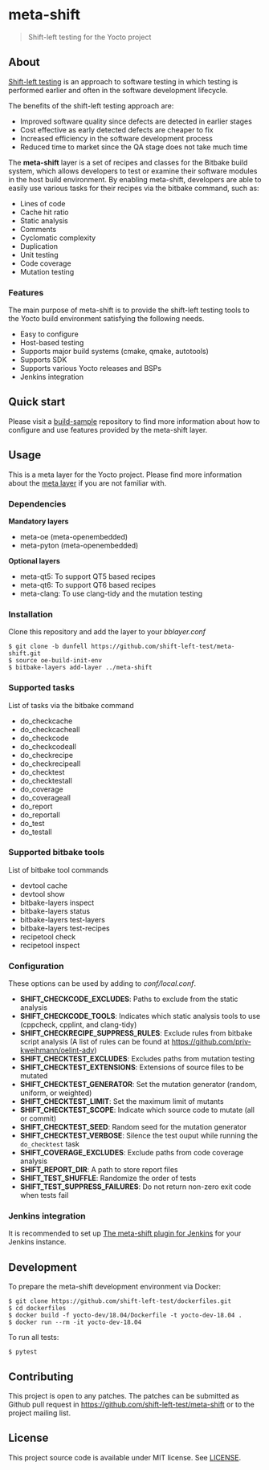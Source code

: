 # meta-shift

> Shift-left testing for the Yocto project

## About

[Shift-left testing](https://en.wikipedia.org/wiki/Shift-left_testing) is an approach to software testing in which testing is performed earlier and often in the software development lifecycle.

The benefits of the shift-left testing approach are:

* Improved software quality since defects are detected in earlier stages
* Cost effective as early detected defects are cheaper to fix
* Increased efficiency in the software development process
* Reduced time to market since the QA stage does not take much time

The **meta-shift** layer is a set of recipes and classes for the Bitbake build system, which allows developers to test or examine their software modules in the host build environment. By enabling meta-shift, developers are able to easily use various tasks for their recipes via the bitbake command, such as:

* Lines of code
* Cache hit ratio
* Static analysis
* Comments
* Cyclomatic complexity
* Duplication
* Unit testing
* Code coverage
* Mutation testing

### Features

The main purpose of meta-shift is to provide the shift-left testing tools to the Yocto build environment satisfying the following needs.

* Easy to configure
* Host-based testing
* Supports major build systems (cmake, qmake, autotools)
* Supports SDK
* Supports various Yocto releases and BSPs
* Jenkins integration


## Quick start

Please visit a [build-sample](https://github.com/shift-left-test/build-sample) repository to find more information about how to configure and use features provided by the meta-shift layer.


## Usage

This is a meta layer for the Yocto project. Please find more information about the [meta layer](https://docs.yoctoproject.org/overview-manual/concepts.html#layers) if you are not familiar with.

### Dependencies

**Mandatory layers**

* meta-oe (meta-openembedded)
* meta-pyton (meta-openembedded)

**Optional layers**

* meta-qt5: To support QT5 based recipes
* meta-qt6: To support QT6 based recipes
* meta-clang: To use clang-tidy and the mutation testing

### Installation

Clone this repository and add the layer to your *bblayer.conf*

    $ git clone -b dunfell https://github.com/shift-left-test/meta-shift.git
    $ source oe-build-init-env
    $ bitbake-layers add-layer ../meta-shift

### Supported tasks

List of tasks via the bitbake command

* do_checkcache
* do_checkcacheall
* do_checkcode
* do_checkcodeall
* do_checkrecipe
* do_checkrecipeall
* do_checktest
* do_checktestall
* do_coverage
* do_coverageall
* do_report
* do_reportall
* do_test
* do_testall

### Supported bitbake tools

List of bitbake tool commands

* devtool cache
* devtool show
* bitbake-layers inspect
* bitbake-layers status
* bitbake-layers test-layers
* bitbake-layers test-recipes
* recipetool check
* recipetool inspect

### Configuration

These options can be used by adding to *conf/local.conf*.

* **SHIFT_CHECKCODE_EXCLUDES**: Paths to exclude from the static analysis
* **SHIFT_CHECKCODE_TOOLS**: Indicates which static analysis tools to use (cppcheck, cpplint, and clang-tidy)
* **SHIFT_CHECKRECIPE_SUPPRESS_RULES**: Exclude rules from bitbake script analysis (A list of rules can be found at https://github.com/priv-kweihmann/oelint-adv)
* **SHIFT_CHECKTEST_EXCLUDES**: Excludes paths from mutation testing
* **SHIFT_CHECKTEST_EXTENSIONS**: Extensions of source files to be mutated
* **SHIFT_CHECKTEST_GENERATOR**: Set the mutation generator (random, uniform, or weighted)
* **SHIFT_CHECKTEST_LIMIT**: Set the maximum limit of mutants
* **SHIFT_CHECKTEST_SCOPE**: Indicate which source code to mutate (all or commit)
* **SHIFT_CHECKTEST_SEED**: Random seed for the mutation generator
* **SHIFT_CHECKTEST_VERBOSE**: Silence the test ouput while running the `do_checktest` task
* **SHIFT_COVERAGE_EXCLUDES**: Exclude paths from code coverage analysis
* **SHIFT_REPORT_DIR**: A path to store report files
* **SHIFT_TEST_SHUFFLE**: Randomize the order of tests
* **SHIFT_TEST_SUPPRESS_FAILURES**: Do not return non-zero exit code when tests fail

### Jenkins integration

It is recommended to set up [The meta-shift plugin for Jenkins](https://github.com/shift-left-test/meta-shift-plugin) for your Jenkins instance.


## Development

To prepare the meta-shift development environment via Docker:

    $ git clone https://github.com/shift-left-test/dockerfiles.git
    $ cd dockerfiles
    $ docker build -f yocto-dev/18.04/Dockerfile -t yocto-dev-18.04 .
    $ docker run --rm -it yocto-dev-18.04

To run all tests:

    $ pytest


## Contributing

This project is open to any patches. The patches can be submitted as Github pull request in https://github.com/shift-left-test/meta-shift or to the project mailing list.


## License

This project source code is available under MIT license. See [LICENSE](LICENSE).
